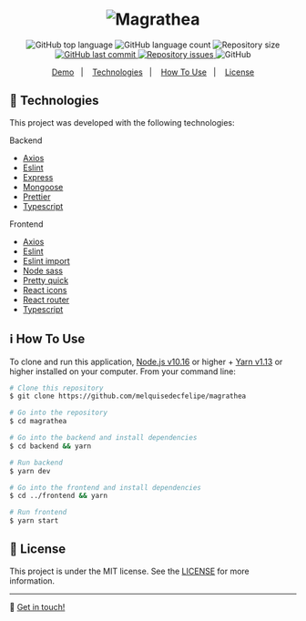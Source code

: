 <h1 align="center">
    <img alt="Magrathea" src="https://res.cloudinary.com/dtifsqadc/image/upload/v1595023226/epPzt1AR_400x400_d4n2vo.jpg" />
</h1>

<p align="center">
  <img alt="GitHub top language" src="https://img.shields.io/github/languages/top/melquisedecfelipe/magrathea.svg">

  <img alt="GitHub language count" src="https://img.shields.io/github/languages/count/melquisedecfelipe/magrathea.svg">

  <img alt="Repository size" src="https://img.shields.io/github/repo-size/melquisedecfelipe/magrathea.svg">

  <a href="https://github.com/melquisedecfelipe/magrathea/commits/master">
    <img alt="GitHub last commit" src="https://img.shields.io/github/last-commit/melquisedecfelipe/magrathea.svg">
  </a>

  <a href="https://github.com/melquisedecfelipe/magrathea/issues">
    <img alt="Repository issues" src="https://img.shields.io/github/issues/melquisedecfelipe/magrathea.svg">
  </a>

  <img alt="GitHub" src="https://img.shields.io/github/license/melquisedecfelipe/magrathea.svg">
</p>

<p align="center">
  <a href="https://magrathea.netlify.app">Demo</a>&nbsp;&nbsp;&nbsp;|&nbsp;&nbsp;&nbsp;
  <a href="#rocket-technologies">Technologies</a>&nbsp;&nbsp;&nbsp;|&nbsp;&nbsp;&nbsp;
  <a href="#information_source-how-to-use">How To Use</a>&nbsp;&nbsp;&nbsp;|&nbsp;&nbsp;&nbsp;
  <a href="#memo-license">License</a>
</p>

## :rocket: Technologies

This project was developed with the following technologies:

Backend

- [Axios](https://github.com/axios/axios)
- [Eslint](https://eslint.org/)
- [Express](https://expressjs.com/)
- [Mongoose](https://mongoosejs.com/mul)
- [Prettier](https://prettier.io/)
- [Typescript](https://www.typescriptlang.org/)

Frontend

- [Axios](https://github.com/axios/axios)
- [Eslint](https://eslint.org/)
- [Eslint import](https://github.com/Tibfib/eslint-plugin-import-helpers)
- [Node sass](https://github.com/sass/node-sass)
- [Pretty quick](https://github.com/azz/pretty-quick)
- [React icons](https://react-icons.netlify.com/)
- [React router](https://reacttraining.com/react-router/)
- [Typescript](https://www.typescriptlang.org/)

## :information_source: How To Use

To clone and run this application, [Node.js v10.16](https://nodejs.org/) or higher + [Yarn v1.13](https://yarnpkg.com/) or higher installed on your computer. From your command line:

```bash
# Clone this repository
$ git clone https://github.com/melquisedecfelipe/magrathea

# Go into the repository
$ cd magrathea

# Go into the backend and install dependencies
$ cd backend && yarn

# Run backend
$ yarn dev

# Go into the frontend and install dependencies
$ cd ../frontend && yarn

# Run frontend
$ yarn start
```

## :memo: License

This project is under the MIT license. See the [LICENSE](https://github.com/melquisedecfelipe/magrathea/blob/master/LICENSE) for more information.

---

:wave: [Get in touch!](https://www.linkedin.com/in/melquisedecfelipe/)
